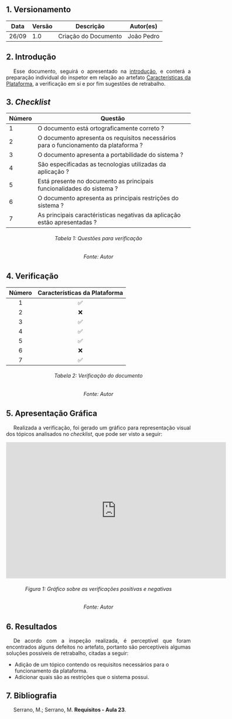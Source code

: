## 1. Versionamento
|Data|Versão|Descrição|Autor(es)
|--|--|--|--|
|26/09|1.0|Criação do Documento|João Pedro|

## 2. Introdução
<p style="text-align: justify; text-indent: 20px"> Esse documento, seguirá o apresentado na <a href=../introducao>introdução</a>, e conterá a preparação individual do inspetor em relação ao artefato <a href=../../analiseRequisitos/caracteristicasDaPlatafoma/>Características da Plataforma</a>, a verificação em si e por fim sugestões de retrabalho.</p>

## 3. <i>Checklist</i>

<center>

|Número|Questão|
|--|--|
|1|O documento está ortograficamente correto ?|
|2|O documento apresenta os requisitos necessários para o funcionamento da plataforma ?|
|3|O documento apresenta a portabilidade do sistema ?|
|4|São especificadas as tecnologias utilizadas da aplicação ?|
|5|Está presente no documento as principais funcionalidades do sistema ?|
|6|O documento apresenta as principais restrições do sistema ?|
|7|As principais caractéristicas negativas da aplicação estão apresentadas ?|

</center>

<h6 align="center">Tabela 1: Questões para verificação</h6>
<h6 align="center">Fonte: Autor</h6>

## 4. Verificação

<!-- Aqui como exemplo botei o storyboard, porque nele existem várias imagens que precisam ser verificadas-->
<center>

|Número|Características da Plataforma|
|:-:|:-:|
|1|✅|
|2|❌|
|3|✅|
|4|✅|
|5|✅|
|6|❌|
|7|✅|

</center>

<h6 align="center">Tabela 2: Verificação do documento</h6>
<h6 align="center">Fonte: Autor</h6>

## 5. Apresentação Gráfica
<p style="text-align: justify; text-indent: 20px"> Realizada a verificação, foi gerado um gráfico para representação visual dos tópicos analisados no <i>checklist</i>, que pode ser visto a seguir:</p>
<center>
<iframe width="600" height="371" seamless frameborder="0" scrolling="no" src="https://docs.google.com/spreadsheets/d/e/2PACX-1vTcnHzuI2BWJwdXK6aB1mpXktEJaBdX-2o4gHAS2RIel6y2FdxmWenphvThM4pvym1j47dBY6sxYGQD/pubchart?oid=1212844963&amp;format=interactive"></iframe>
</center>
<h6 align="center">Figura 1: Gráfico sobre as verificações positivas e negativas</h6>
<h6 align="center">Fonte: Autor</h6>

## 6. Resultados
<p style="text-align: justify; text-indent: 20px"> De acordo com a inspeção realizada, é perceptível que foram encontrados alguns defeitos no artefato, portanto são perceptíveis algumas soluções possíveis de retrabalho, citadas a seguir:</p>

- Adição de um tópico contendo os requisitos necessários para o funcionamento da plataforma.
- Adicionar quais são as restrições que o sistema possui.

## 7. Bibliografia
<p style="text-align: justify; text-indent: 20px">Serrano, M.; Serrano, M. <b>Requisitos - Aula 23</b>.</p>
